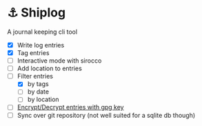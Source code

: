 # ⚓ Shiplog
A journal keeping cli tool

- [X] Write log entries
- [X] Tag entries
- [ ] Interactive mode with sirocco
- [ ] Add location to entries
- [ ] Filter entries
    + [X] by tags
    + [ ] by date
    + [ ] by location
- [ ] [Encrypt/Decrypt entries with gpg key](https://www.sqlite.org/see/doc/release/www/readme.wiki)
- [ ] Sync over git repository (not well suited for a sqlite db though)
